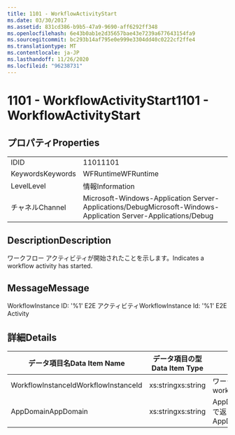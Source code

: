 ```yaml
---
title: 1101 - WorkflowActivityStart
ms.date: 03/30/2017
ms.assetid: 831cd386-b9b5-47a9-9690-aff6292ff348
ms.openlocfilehash: 6e43b0ab1e2d35657bae43e7239a677643154fa9
ms.sourcegitcommit: bc293b14af795e0e999e3304dd40c0222cf2ffe4
ms.translationtype: MT
ms.contentlocale: ja-JP
ms.lasthandoff: 11/26/2020
ms.locfileid: "96238731"
---
```

# <a name="1101---workflowactivitystart"></a><span data-ttu-id="c4630-102">1101 - WorkflowActivityStart</span><span class="sxs-lookup"><span data-stu-id="c4630-102">1101 - WorkflowActivityStart</span></span>

## <a name="properties"></a><span data-ttu-id="c4630-103">プロパティ</span><span class="sxs-lookup"><span data-stu-id="c4630-103">Properties</span></span>  
  
|||  
|-|-|  
|<span data-ttu-id="c4630-104">ID</span><span class="sxs-lookup"><span data-stu-id="c4630-104">ID</span></span>|<span data-ttu-id="c4630-105">1101</span><span class="sxs-lookup"><span data-stu-id="c4630-105">1101</span></span>|  
|<span data-ttu-id="c4630-106">Keywords</span><span class="sxs-lookup"><span data-stu-id="c4630-106">Keywords</span></span>|<span data-ttu-id="c4630-107">WFRuntime</span><span class="sxs-lookup"><span data-stu-id="c4630-107">WFRuntime</span></span>|  
|<span data-ttu-id="c4630-108">Level</span><span class="sxs-lookup"><span data-stu-id="c4630-108">Level</span></span>|<span data-ttu-id="c4630-109">情報</span><span class="sxs-lookup"><span data-stu-id="c4630-109">Information</span></span>|  
|<span data-ttu-id="c4630-110">チャネル</span><span class="sxs-lookup"><span data-stu-id="c4630-110">Channel</span></span>|<span data-ttu-id="c4630-111">Microsoft-Windows-Application Server-Applications/Debug</span><span class="sxs-lookup"><span data-stu-id="c4630-111">Microsoft-Windows-Application Server-Applications/Debug</span></span>|  
  
## <a name="description"></a><span data-ttu-id="c4630-112">Description</span><span class="sxs-lookup"><span data-stu-id="c4630-112">Description</span></span>  

 <span data-ttu-id="c4630-113">ワークフロー アクティビティが開始されたことを示します。</span><span class="sxs-lookup"><span data-stu-id="c4630-113">Indicates a workflow activity has started.</span></span>  
  
## <a name="message"></a><span data-ttu-id="c4630-114">Message</span><span class="sxs-lookup"><span data-stu-id="c4630-114">Message</span></span>  

 <span data-ttu-id="c4630-115">WorkflowInstance ID: '%1' E2E アクティビティ</span><span class="sxs-lookup"><span data-stu-id="c4630-115">WorkflowInstance Id: '%1' E2E Activity</span></span>  
  
## <a name="details"></a><span data-ttu-id="c4630-116">詳細</span><span class="sxs-lookup"><span data-stu-id="c4630-116">Details</span></span>  
  
|<span data-ttu-id="c4630-117">データ項目名</span><span class="sxs-lookup"><span data-stu-id="c4630-117">Data Item Name</span></span>|<span data-ttu-id="c4630-118">データ項目の型</span><span class="sxs-lookup"><span data-stu-id="c4630-118">Data Item Type</span></span>|<span data-ttu-id="c4630-119">Description</span><span class="sxs-lookup"><span data-stu-id="c4630-119">Description</span></span>|  
|--------------------|--------------------|-----------------|  
|<span data-ttu-id="c4630-120">WorkflowInstanceId</span><span class="sxs-lookup"><span data-stu-id="c4630-120">WorkflowInstanceId</span></span>|<span data-ttu-id="c4630-121">xs:string</span><span class="sxs-lookup"><span data-stu-id="c4630-121">xs:string</span></span>|<span data-ttu-id="c4630-122">ワークフロー インスタンス ID。</span><span class="sxs-lookup"><span data-stu-id="c4630-122">The workflow instance id.</span></span>|  
|<span data-ttu-id="c4630-123">AppDomain</span><span class="sxs-lookup"><span data-stu-id="c4630-123">AppDomain</span></span>|<span data-ttu-id="c4630-124">xs:string</span><span class="sxs-lookup"><span data-stu-id="c4630-124">xs:string</span></span>|<span data-ttu-id="c4630-125">AppDomain.CurrentDomain.FriendlyName で返される文字列。</span><span class="sxs-lookup"><span data-stu-id="c4630-125">The string returned by AppDomain.CurrentDomain.FriendlyName.</span></span>|
